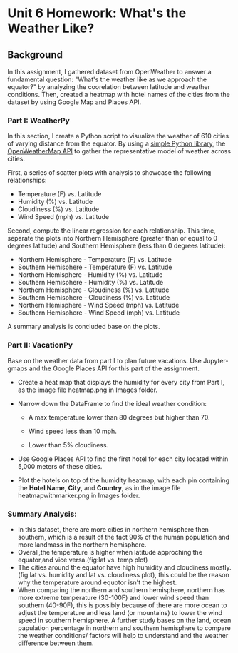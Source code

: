 # Unit 6 Homework: What's the Weather Like?

## Background

In this assignment, I gathered dataset from OpenWeather to answer a fundamental question: "What's the weather like as we approach the equator?" by analyzing the coorelation between latitude and weather conditions. Then, created a heatmap with hotel names of the cities from the dataset by using Google Map and Places API.


### Part I: WeatherPy

In this section, I create a Python script to visualize the weather of 610 cities of varying distance from the equator. By using a [simple Python library](https://pypi.python.org/pypi/citipy), the [OpenWeatherMap API](https://openweathermap.org/api) to gather the representative model of weather across cities.

First, a series of scatter plots with analysis to showcase the following relationships:

* Temperature (F) vs. Latitude
* Humidity (%) vs. Latitude
* Cloudiness (%) vs. Latitude
* Wind Speed (mph) vs. Latitude


Second, compute the linear regression for each relationship. This time, separate the plots into Northern Hemisphere (greater than or equal to 0 degrees latitude) and Southern Hemisphere (less than 0 degrees latitude):

* Northern Hemisphere - Temperature (F) vs. Latitude
* Southern Hemisphere - Temperature (F) vs. Latitude
* Northern Hemisphere - Humidity (%) vs. Latitude
* Southern Hemisphere - Humidity (%) vs. Latitude
* Northern Hemisphere - Cloudiness (%) vs. Latitude
* Southern Hemisphere - Cloudiness (%) vs. Latitude
* Northern Hemisphere - Wind Speed (mph) vs. Latitude
* Southern Hemisphere - Wind Speed (mph) vs. Latitude

A summary analysis is concluded base on the plots.

### Part II: VacationPy

Base on the weather data from part I to plan future vacations. Use Jupyter-gmaps and the Google Places API for this part of the assignment.


* Create a heat map that displays the humidity for every city from Part I, as the image file heatmap.png in Images folder.

* Narrow down the DataFrame to find the ideal weather condition:

  * A max temperature lower than 80 degrees but higher than 70.

  * Wind speed less than 10 mph.

  * Lower than 5% cloudiness.

* Use Google Places API to find the first hotel for each city located within 5,000 meters of these cities.

* Plot the hotels on top of the humidity heatmap, with each pin containing the **Hotel Name**, **City**, and **Country**, as in the image file heatmapwithmarker.png in Images folder.


### Summary Analysis:

* In this dataset, there are more cities in northern hemisphere then southern, which is a result of the fact 90% of the human population and more landmass in the northern hemisphere.
* Overall,the temperature is higher when latitude approching the equator,and vice versa.(fig:lat vs. temp plot)
* The cities around the equator have high humidity and cloudiness mostly.(fig:lat vs. humidity and lat vs. cloudiness plot), this could be the reason why the temperature around equotor isn't the highest.
* When comparing the northern and southern hemisphere, northern has more extreme temperature (30-100F) and lower wind speed than southern (40-90F), this is possibly because of there are more ocean to adjust the temperature and less land (or mountains) to lower the wind speed in southern hemisphere. A further study bases on the land, ocean papulation percentage in northern and southern hemisphere to compare the weather conditions/ factors will help to understand and the weather difference between them.

